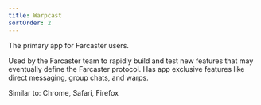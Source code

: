 ```yaml
---
title: Warpcast
sortOrder: 2
---
```


The primary app for Farcaster users.

Used by the Farcaster team to rapidly build and test new features that may eventually define the Farcaster protocol. Has app exclusive features like direct messaging, group chats, and warps.

Similar to: Chrome, Safari, Firefox
